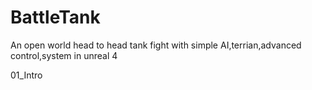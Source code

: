 # BattleTank
An open world head to head tank fight with simple AI,terrian,advanced control,system in unreal 4

01_Intro
